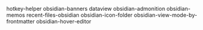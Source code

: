 hotkey-helper
obsidian-banners
dataview
obsidian-admonition
obsidian-memos
recent-files-obsidian
obsidian-icon-folder
obsidian-view-mode-by-frontmatter
obsidian-hover-editor